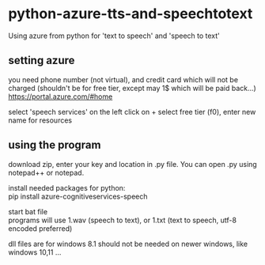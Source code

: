 # python-azure-tts-and-speechtotext
Using azure from python for 'text to speech' and 'speech to text'

## setting azure
you need phone number (not virtual), and credit card which will not be charged (shouldn't be for free tier, except may 1$ which will be paid back...)  
https://portal.azure.com/#home

select 'speech services' on the left
click on +
select free tier (f0), enter new name for resources



## using the program
download zip, enter your key and location in .py file. You can open .py using notepad++ or notepad.

install needed packages for python:  
pip install azure-cognitiveservices-speech

start bat file  
programs will use 1.wav (speech to text), or 1.txt (text to speech, utf-8 encoded preferred)

dll files are for windows 8.1 should not be needed on newer windows, like windows 10,11 ...
